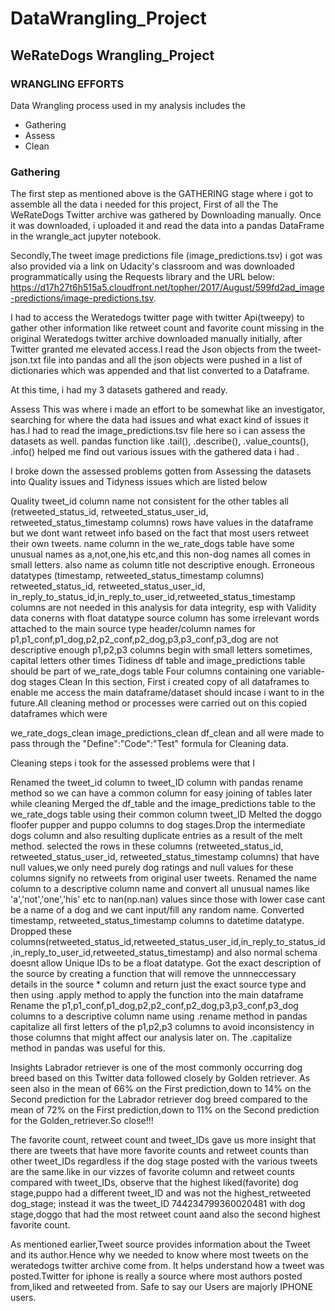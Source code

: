 # DataWrangling_Project

## WeRateDogs Wrangling_Project 

### WRANGLING EFFORTS


Data Wrangling process used in my analysis includes the

* Gathering
* Assess
* Clean

### Gathering

The first step as mentioned above is the GATHERING stage where i got to assemble all the data i needed for this project, First of all the The WeRateDogs Twitter archive was gathered by Downloading manually. Once it was downloaded, i uploaded it and read the data into a pandas DataFrame in the wrangle_act jupyter notebook.

Secondly,The tweet image predictions file (image_predictions.tsv) i got was also provided via a link on Udacity's classroom and was downloaded programmatically using the Requests library and the URL below: https://d17h27t6h515a5.cloudfront.net/topher/2017/August/599fd2ad_image-predictions/image-predictions.tsv.

I had to access the Weratedogs twitter page with twitter Api(tweepy) to gather other information like retweet count and favorite count missing in the original Weratedogs twitter archive downloaded manually initially, after Twitter granted me elevated access.I read the Json objects from the tweet-json.txt file into pandas and all the json objects were pushed in a list of dictionaries which was appended and that list converted to a Dataframe.

At this time, i had my 3 datasets gathered and ready.

Assess
This was where i made an effort to be somewhat like an investigator, searching for where the data had issues and what exact kind of issues it has.I had to read the image_predictions.tsv file here so i can assess the datasets as well. pandas function like .tail(), .describe(), .value_counts(), .info() helped me find out various issues with the gathered data i had .

I broke down the assessed problems gotten from Assessing the datasets into Quality issues and Tidyness issues which are listed below

Quality
tweet_id column name not consistent for the other tables
all (retweeted_status_id, retweeted_status_user_id, retweeted_status_timestamp columns) rows have values in the dataframe but we dont want retweet info based on the fact that most users retweet their own tweets.
name column in the we_rate_dogs table have some unusual names as a,not,one,his etc,and this non-dog names all comes in small letters. also name as column title not descriptive enough.
Erroneous datatypes (timestamp, retweeted_status_timestamp columns)
retweeted_status_id, retweeted_status_user_id, in_reply_to_status_id,in_reply_to_user_id,retweeted_status_timestamp columns are not needed in this analysis for data integrity, esp with Validity data conerns with float datatype
source column has some irrelevant words attached to the main source type
header/column names for p1,p1_conf,p1_dog,p2,p2_conf,p2_dog,p3,p3_conf,p3_dog are not descriptive enough
p1,p2,p3 columns begin with small letters sometimes, capital letters other times
Tidiness
df table and image_predictions table should be part of we_rate_dogs table
Four columns containing one variable-dog stages
Clean
In this section, First i created copy of all dataframes to enable me access the main dataframe/dataset should incase i want to in the future.All cleaning method or processes were carried out on this copied dataframes which were

we_rate_dogs_clean
image_predictions_clean
df_clean
and all were made to pass through the "Define":"Code":"Test" formula for Cleaning data.

Cleaning steps i took for the assessed problems were that I

Renamed the tweet_id column to tweet_ID column with pandas rename method so we can have a common column for easy joining of tables later while cleaning
Merged the df_table and the image_predictions table to the we_rate_dogs table using their common column tweet_ID
Melted the doggo floofer pupper and puppo columns to dog stages.Drop the intermediate dogs column and also resulting duplicate entries as a result of the melt method.
selected the rows in these columns (retweeted_status_id, retweeted_status_user_id, retweeted_status_timestamp columns) that have null values,we only need purely dog ratings and null values for these columns signify no retweets from original user tweets.
Renamed the name column to a descriptive column name and convert all unusual names like 'a','not','one','his' etc to nan(np.nan) values since those with lower case cant be a name of a dog and we cant input/fill any random name.
Converted timestamp, retweeted_status_timestamp columns to datetime datatype.
Dropped these columns(retweeted_status_id,retweeted_status_user_id,in_reply_to_status_id,in_reply_to_user_id,retweeted_status_timestamp) and also normal schema doesnt allow Unique IDs to be a float datatype.
Got the exact description of the source by creating a function that will remove the unnneccessary details in the source * column and return just the exact source type and then using .apply method to apply the function into the main dataframe
Rename the p1,p1_conf,p1_dog,p2,p2_conf,p2_dog,p3,p3_conf,p3_dog columns to a descriptive column name using .rename method in pandas
capitalize all first letters of the p1,p2,p3 columns to avoid inconsistency in those columns that might affect our analysis later on. The .capitalize method in pandas was useful for this.
 
 Insights
Labrador retriever is one of the most commonly occurring dog breed based on this Twitter data followed closely by Golden retriever. As seen also in the mean of 66% on the First prediction,down to 14% on the Second prediction for the Labrador retriever dog breed compared to the mean of 72% on the First prediction,down to 11% on the Second prediction for the Golden_retriever.So close!!!

The favorite count, retweet count and tweet_IDs gave us more insight that there are tweets that have more favorite counts and retweet counts than other tweet_IDs regardless if the dog stage posted with the various tweets are the same.like in our vizzes of favorite column and retweet counts compared with tweet_IDs, observe that the highest liked(favorite) dog stage,puppo had a different tweet_ID and was not the highest_retweeted dog_stage; instead it was the tweet_ID 744234799360020481 with dog stage,doggo that had the most retweet count aand also the second highest favorite count.

As mentioned earlier,Tweet source provides information about the Tweet and its author.Hence why we needed to know where most tweets on the weratedogs twitter archive come from. It helps understand how a tweet was posted.Twitter for iphone is really a source where most authors posted from,liked and retweeted from. Safe to say our Users are majorly IPHONE users.
